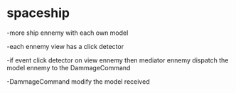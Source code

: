 spaceship
=========
 

 -more ship ennemy with each own model

 

 -each ennemy view has a click detector

 

 -if event click detector on view ennemy then mediator ennemy dispatch the model ennemy to the DammageCommand

 

 -DammageCommand modify the model received
